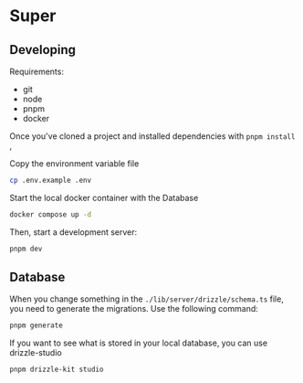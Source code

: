 # Super

## Developing

Requirements:

- git
- node
- pnpm
- docker

Once you've cloned a project and installed dependencies with `pnpm install` ,

Copy the environment variable file

```bash
cp .env.example .env
```

Start the local docker container with the Database

```bash
docker compose up -d
```

Then, start a development server:

```bash
pnpm dev
```

## Database

When you change something in the `./lib/server/drizzle/schema.ts` file, you need to generate the migrations.
Use the following command:

```bash
pnpm generate
```

If you want to see what is stored in your local database, you can use drizzle-studio

```bash
pnpm drizzle-kit studio
```
